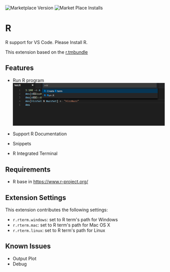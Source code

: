 ![Marketplace Version](http://vsmarketplacebadge.apphb.com/version/ikuyadeu.r.svg "Current Version")
![Market Place Installs](http://vsmarketplacebadge.apphb.com/installs/ikuyadeu.r.svg "Number of Installs")

# R
R support for VS Code.
Please Install R.

This extension based on the [r.tmbundle](https://github.com/textmate/r.tmbundle)

## Features
* Run R program
![use Run .R](images/feature.png)

* Support R Documentation
* Snippets
* R Integrated Terminal

## Requirements
* R base in https://www.r-project.org/

## Extension Settings
This extension contributes the following settings:

* `r.rterm.windows`: set to R term's path for Windows
* `r.rterm.mac`: set to R term's path for Mac OS X
* `r.rterm.linux`: set to R term's path for Linux

## Known Issues
* Output Plot
* Debug